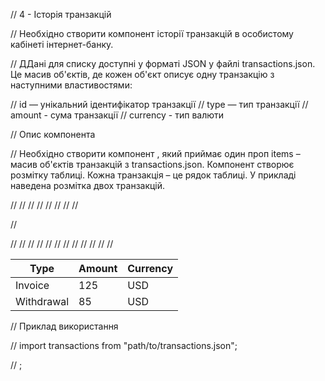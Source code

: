 // 4 - Історія транзакцій

// Необхідно створити компонент історії транзакцій в особистому кабінеті інтернет-банку.

// ДДані для списку доступні у форматі JSON у файлі transactions.json. Це масив об'єктів, де кожен об'єкт описує одну транзакцію з наступними властивостями:

//     id — унікальний ідентифікатор транзакції
//     type — тип транзакції
//     amount - сума транзакції
//     currency - тип валюти

// Опис компонента <TransactionHistory>

// Необхідно створити компонент <TransactionHistory>, який приймає один проп items – масив об'єктів транзакцій з transactions.json. Компонент створює розмітку таблиці. Кожна транзакція – це рядок таблиці. У прикладі наведена розмітка двох транзакцій.

// <table class="transaction-history">
//   <thead>
//     <tr>
//       <th>Type</th>
//       <th>Amount</th>
//       <th>Currency</th>
//     </tr>
//   </thead>

//   <tbody>
//     <tr>
//       <td>Invoice</td>
//       <td>125</td>
//       <td>USD</td>
//     </tr>
//     <tr>
//       <td>Withdrawal</td>
//       <td>85</td>
//       <td>USD</td>
//     </tr>
//   </tbody>
// </table>

// Приклад використання

// import transactions from "path/to/transactions.json";

// <TransactionHistory items={transactions} />;

